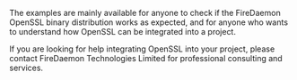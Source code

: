 The examples are mainly available for anyone to check if the FireDaemon OpenSSL binary distribution works as expected,
and for anyone who wants to understand how OpenSSL can be integrated into a project.

If you are looking for help integrating OpenSSL into your project, please contact FireDaemon Technologies Limited for professional consulting and services.
